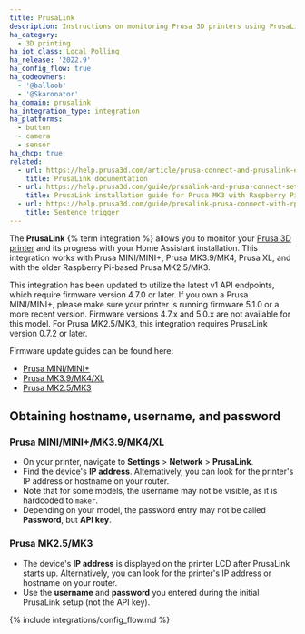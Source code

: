 ```yaml
---
title: PrusaLink
description: Instructions on monitoring Prusa 3D printers using PrusaLink.
ha_category:
  - 3D printing
ha_iot_class: Local Polling
ha_release: '2022.9'
ha_config_flow: true
ha_codeowners:
  - '@balloob'
  - '@Skaronator'
ha_domain: prusalink
ha_integration_type: integration
ha_platforms:
  - button
  - camera
  - sensor
ha_dhcp: true
related:
  - url: https://help.prusa3d.com/article/prusa-connect-and-prusalink-explained_302608
    title: PrusaLink documentation
  - url: https://help.prusa3d.com/guide/prusalink-and-prusa-connect-setup-mk3-s-_221744
    title: PrusaLink installation guide for Prusa MK3 with Raspberry Pi Zero W
  - url: https://help.prusa3d.com/guide/prusalink-prusa-connect-with-rpi-3-4-usb-mk2-5-s-mk3-s-_469341
    title: Sentence trigger
---
```


The **PrusaLink** {% term integration %} allows you to monitor your [Prusa 3D printer](https://www.prusa3d.com) and its progress with your Home Assistant installation. This integration works with Prusa MINI/MINI+, Prusa MK3.9/MK4, Prusa XL, and with the older Raspberry Pi-based Prusa MK2.5/MK3.

This integration has been updated to utilize the latest v1 API endpoints, which require firmware version 4.7.0 or later. If you own a Prusa MINI/MINI+, please make sure your printer is running firmware 5.1.0 or a more recent version. Firmware versions 4.7.x and 5.0.x are not available for this model. For Prusa MK2.5/MK3, this integration requires PrusaLink version 0.7.2 or later.

Firmware update guides can be found here:

 - [Prusa MINI/MINI+](https://help.prusa3d.com/article/firmware-updating-mini-mini_124784)
 - [Prusa MK3.9/MK4/XL](https://help.prusa3d.com/article/how-to-update-firmware-mk4-xl_453086)
 - [Prusa MK2.5/MK3](https://help.prusa3d.com/guide/how-to-update-prusalink-mk2-5-s-mk3-s-_650837)

## Obtaining hostname, username, and password

### Prusa MINI/MINI+/MK3.9/MK4/XL

 - On your printer, navigate to **Settings** > **Network** > **PrusaLink**.
 - Find the device's **IP address**. Alternatively, you can look for the printer's IP address or hostname on your router.
 - Note that for some models, the username may not be visible, as it is hardcoded to `maker`.
 - Depending on your model, the password entry may not be called **Password**, but **API key**.

### Prusa MK2.5/MK3

 - The device's **IP address** is displayed on the printer LCD after PrusaLink starts up. Alternatively, you can look for the printer's IP address or hostname on your router.
 - Use the **username** and **password** you entered during the initial PrusaLink setup (not the API key).

{% include integrations/config_flow.md %}
